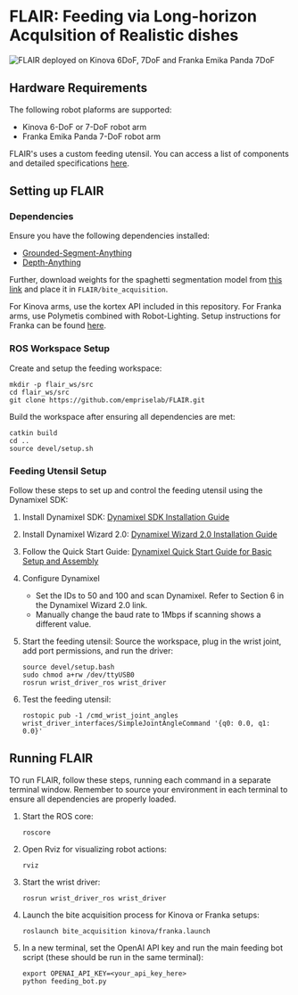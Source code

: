 # FLAIR: Feeding via Long-horizon AcquIsition of Realistic dishes

![FLAIR deployed on Kinova 6DoF, 7DoF and Franka Emika Panda 7DoF](assets/6.gif)

## Hardware Requirements

The following robot plaforms are supported:
- Kinova 6-DoF or 7-DoF robot arm
- Franka Emika Panda 7-DoF robot arm

FLAIR's uses a custom feeding utensil. You can access a list of components and detailed specifications [here](https://drive.google.com/drive/u/1/folders/1WjtiHdZtLfJFWJ-NYM1NFTaGlcZTuRHH).

## Setting up FLAIR

### Dependencies

Ensure you have the following dependencies installed:
- [Grounded-Segment-Anything](https://github.com/IDEA-Research/Grounded-Segment-Anything)
- [Depth-Anything](https://github.com/LiheYoung/Depth-Anything)

Further, download weights for the spaghetti segmentation model from [this link](https://drive.google.com/file/d/1MCgjYcFv6nTxO-e3mlMtdZIzmOgu3rNb/view?usp=sharing) and place it in `FLAIR/bite_acquisition`.

For Kinova arms, use the kortex API included in this repository. For Franka arms, use Polymetis combined with Robot-Lighting. Setup instructions for Franka can be found [here](https://github.com/jhejna/robot-lightning).

### ROS Workspace Setup

Create and setup the feeding workspace:
```
mkdir -p flair_ws/src
cd flair_ws/src
git clone https://github.com/empriselab/FLAIR.git
```

Build the workspace after ensuring all dependencies are met:
```
catkin build
cd ..
source devel/setup.sh
```

### Feeding Utensil Setup

Follow these steps to set up and control the feeding utensil using the Dynamixel SDK:

1. Install Dynamixel SDK: [Dynamixel SDK Installation Guide](https://emanual.robotis.com/docs/en/software/dynamixel/dynamixel_sdk/download/#repository)

2. Install Dynamixel Wizard 2.0: [Dynamixel Wizard 2.0 Installation Guide](https://emanual.robotis.com/docs/en/software/dynamixel/dynamixel_wizard2/)

3. Follow the Quick Start Guide: [Dynamixel Quick Start Guide for Basic Setup and Assembly](https://emanual.robotis.com/docs/en/dxl/dxl-quick-start-guide/)

4. Configure Dynamixel
   - Set the IDs to 50 and 100 and scan Dynamixel. Refer to Section 6 in the Dynamixel Wizard 2.0 link.
   - Manually change the baud rate to 1Mbps if scanning shows a different value.

5. Start the feeding utensil: Source the workspace, plug in the wrist joint, add port permissions, and run the driver:
   ```
   source devel/setup.bash
   sudo chmod a+rw /dev/ttyUSB0
   rosrun wrist_driver_ros wrist_driver
   ```

6. Test the feeding utensil:
   ```
   rostopic pub -1 /cmd_wrist_joint_angles wrist_driver_interfaces/SimpleJointAngleCommand '{q0: 0.0, q1: 0.0}'
   ```

## Running FLAIR

TO run FLAIR, follow these steps, running each command in a separate terminal window. Remember to source your environment in each terminal to ensure all dependencies are properly loaded.

1. Start the ROS core:
   ```
   roscore
   ```

2. Open Rviz for visualizing robot actions:
   ```
   rviz
   ```

3. Start the wrist driver:
   ```
   rosrun wrist_driver_ros wrist_driver
   ```

4. Launch the bite acquisition process for Kinova or Franka setups:
   ```
   roslaunch bite_acquisition kinova/franka.launch
   ```

5. In a new terminal, set the OpenAI API key and run the main feeding bot script (these should be run in the same terminal):
   ```
   export OPENAI_API_KEY=<your_api_key_here>
   python feeding_bot.py
   ```
